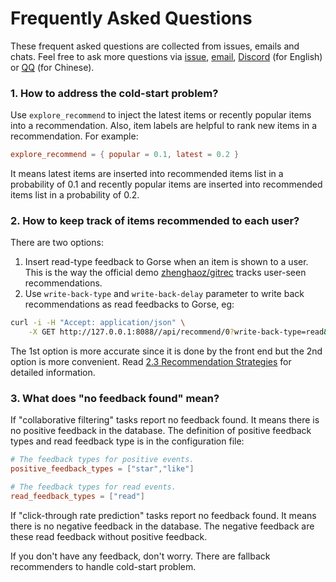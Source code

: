 # Frequently Asked Questions

These frequent asked questions are collected from issues, emails and chats. Feel free to ask more questions via [issue](https://github.com/zhenghaoz/gorse/issues), [email](support@gorse.io), [Discord](https://discord.com/channels/830635934210588743/) (for English) or [QQ](https://qm.qq.com/cgi-bin/qm/qr?k=lOERnxfAM2U2rj4C9Htv9T68SLIXg6uk&jump_from=webapi) (for Chinese).

### 1. How to address the cold-start problem?

Use `explore_recommend` to inject the latest items or recently popular items into a recommendation. Also, item labels are helpful to rank new items in a recommendation. For example:

```toml
explore_recommend = { popular = 0.1, latest = 0.2 }
```

It means latest items are inserted into recommended items list in a probability of 0.1 and recently popular items are inserted into recommended items list in a probability of 0.2.

### 2. How to keep track of items recommended to each user?

There are two options:

1. Insert read-type feedback to Gorse when an item is shown to a user. This is the way the official demo [zhenghaoz/gitrec](https://github.com/zhenghaoz/gitrec) tracks user-seen recommendations.
2. Use `write-back-type` and `write-back-delay` parameter to write back recommendations as read feedbacks to Gorse, eg:

```bash
curl -i -H "Accept: application/json" \
    -X GET http://127.0.0.1:8088//api/recommend/0?write-back-type=read&write-back-delay=10
```

The 1st option is more accurate since it is done by the front end but the 2nd option is more convenient. Read [2.3 Recommendation Strategies](ch02-03-strategy.md) for detailed information.

### 3. What does "no feedback found" mean?

If "collaborative filtering" tasks report no feedback found. It means there is no positive feedback in the database. The definition of positive feedback types and read feedback type is in the configuration file:

```toml
# The feedback types for positive events.
positive_feedback_types = ["star","like"]

# The feedback types for read events.
read_feedback_types = ["read"]
```

If "click-through rate prediction" tasks report no feedback found. It means there is no negative feedback in the database. The negative feedback are these read feedback without positive feedback.

If you don't have any feedback, don't worry. There are fallback recommenders to handle cold-start problem.
